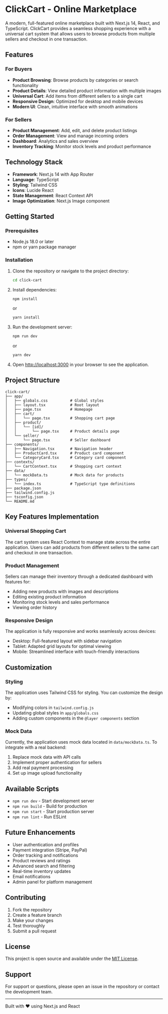 # ClickCart - Online Marketplace

A modern, full-featured online marketplace built with Next.js 14, React, and TypeScript. ClickCart provides a seamless shopping experience with a universal cart system that allows users to browse products from multiple sellers and checkout in one transaction.

## Features

### For Buyers
- **Product Browsing**: Browse products by categories or search functionality
- **Product Details**: View detailed product information with multiple images
- **Universal Cart**: Add items from different sellers to a single cart
- **Responsive Design**: Optimized for desktop and mobile devices
- **Modern UI**: Clean, intuitive interface with smooth animations

### For Sellers
- **Product Management**: Add, edit, and delete product listings
- **Order Management**: View and manage incoming orders
- **Dashboard**: Analytics and sales overview
- **Inventory Tracking**: Monitor stock levels and product performance

## Technology Stack

- **Framework**: Next.js 14 with App Router
- **Language**: TypeScript
- **Styling**: Tailwind CSS
- **Icons**: Lucide React
- **State Management**: React Context API
- **Image Optimization**: Next.js Image component

## Getting Started

### Prerequisites
- Node.js 18.0 or later
- npm or yarn package manager

### Installation

1. Clone the repository or navigate to the project directory:
   ```bash
   cd click-cart
   ```

2. Install dependencies:
   ```bash
   npm install
   ```
   or
   ```bash
   yarn install
   ```

3. Run the development server:
   ```bash
   npm run dev
   ```
   or
   ```bash
   yarn dev
   ```

4. Open [http://localhost:3000](http://localhost:3000) in your browser to see the application.

## Project Structure

```
click-cart/
├── app/
│   ├── globals.css          # Global styles
│   ├── layout.tsx           # Root layout
│   ├── page.tsx             # Homepage
│   ├── cart/
│   │   └── page.tsx         # Shopping cart page
│   ├── product/
│   │   └── [id]/
│   │       └── page.tsx     # Product details page
│   └── seller/
│       └── page.tsx         # Seller dashboard
├── components/
│   ├── Navigation.tsx       # Navigation header
│   ├── ProductCard.tsx      # Product card component
│   └── CategoryCard.tsx     # Category card component
├── contexts/
│   └── CartContext.tsx      # Shopping cart context
├── data/
│   └── mockData.ts          # Mock data for products
├── types/
│   └── index.ts             # TypeScript type definitions
├── package.json
├── tailwind.config.js
├── tsconfig.json
└── README.md
```

## Key Features Implementation

### Universal Shopping Cart
The cart system uses React Context to manage state across the entire application. Users can add products from different sellers to the same cart and checkout in one transaction.

### Product Management
Sellers can manage their inventory through a dedicated dashboard with features for:
- Adding new products with images and descriptions
- Editing existing product information
- Monitoring stock levels and sales performance
- Viewing order history

### Responsive Design
The application is fully responsive and works seamlessly across devices:
- Desktop: Full-featured layout with sidebar navigation
- Tablet: Adapted grid layouts for optimal viewing
- Mobile: Streamlined interface with touch-friendly interactions

## Customization

### Styling
The application uses Tailwind CSS for styling. You can customize the design by:
- Modifying colors in `tailwind.config.js`
- Updating global styles in `app/globals.css`
- Adding custom components in the `@layer components` section

### Mock Data
Currently, the application uses mock data located in `data/mockData.ts`. To integrate with a real backend:
1. Replace mock data with API calls
2. Implement proper authentication for sellers
3. Add real payment processing
4. Set up image upload functionality

## Available Scripts

- `npm run dev` - Start development server
- `npm run build` - Build for production
- `npm run start` - Start production server
- `npm run lint` - Run ESLint

## Future Enhancements

- User authentication and profiles
- Payment integration (Stripe, PayPal)
- Order tracking and notifications
- Product reviews and ratings
- Advanced search and filtering
- Real-time inventory updates
- Email notifications
- Admin panel for platform management

## Contributing

1. Fork the repository
2. Create a feature branch
3. Make your changes
4. Test thoroughly
5. Submit a pull request

## License

This project is open source and available under the [MIT License](LICENSE).

## Support

For support or questions, please open an issue in the repository or contact the development team.

---

Built with ❤️ using Next.js and React 